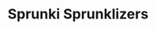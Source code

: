 ---
slug: sprunki-sprunklizers-2684
title: Sprunki Sprunklizers
description: "Sprunki Sprunklizers is an exciting online game. Play for free directly in your browser!"
icon: /images/popular_mods/Sprunki Sprunklizers.png
url: https://wowtbc.net/sprunkin/sprunklizers/index.html
previewImage: /images/popular_mods/Sprunki Sprunklizers.png
type: popular mods

# SEO配置
seo:
  title: "Sprunki Sprunklizers - Play Free Online Game | Fun Browser Games"
  description: "Sprunki Sprunklizers - Play this fun online game for free in your browser. No download required!"
  ogImage: "/images/popular_mods/Sprunki Sprunklizers.png"
  keywords: "sprunki-sprunklizers-2684, online game, browser game, free game, popular mods game, play online"

videoUrls:
  - https://www.youtube.com/embed/example1
  - https://www.youtube.com/embed/example2

whyPlay:
  title: "Why Play Sprunki Sprunklizers?"
  items:
    - "Immersive Gameplay: Sprunki Sprunklizers offers an engaging and immersive gaming experience that will keep you entertained for hours"
    - "Challenging Levels: Test your skills with increasingly difficult challenges and obstacles"
    - "Beautiful Graphics: Enjoy stunning visuals and smooth animations that bring the game world to life"
    - "Regular Updates: New content and features are added regularly to keep the game fresh and exciting"
    - "Free to Play: Experience all the fun without spending a penny"
    - "Community Features: Connect with other players, share strategies, and compete for high scores"
    - "Cross-Platform: Play on any device with a web browser, no downloads required"

features:
  title: "Key Features of Sprunki Sprunklizers"
  image: "/images/popular_mods/Sprunki Sprunklizers.png"
  items:
    - "Intuitive Controls: Easy to learn controls make Sprunki Sprunklizers accessible for players of all skill levels"
    - "Multiple Game Modes: Enjoy various gameplay options that provide different challenges and experiences"
    - "Character Customization: Personalize your gaming experience with unique characters and items"
    - "Achievement System: Complete special tasks to earn rewards and recognition"
    - "Leaderboards: Compete with players worldwide and see who can achieve the highest scores"

characteristics:
  title: "Game Characteristics"
  image: "/images/popular_mods/Sprunki Sprunklizers.png"
  items:
    - "Genre: Popular mods game with elements of strategy and skill"
    - "Difficulty: Suitable for both casual gamers and those seeking a challenge"
    - "Play Time: Quick sessions or extended gameplay, depending on your preference"
    - "Art Style: Vibrant and engaging visuals that enhance the gaming experience"
    - "Sound Design: Immersive audio that complements the gameplay perfectly"

info: "Sprunki Sprunklizers is an exciting online game that offers players a unique and engaging gaming experience. With its intuitive controls, stunning visuals, and challenging gameplay, Sprunki Sprunklizers provides hours of entertainment for players of all ages and skill levels. Whether you're looking for a quick gaming session during a break or an extended play session, Sprunki Sprunklizers delivers an immersive experience that will keep you coming back for more. The game features multiple levels of increasing difficulty, ensuring that players are constantly challenged as they progress. With regular updates adding new content and features, Sprunki Sprunklizers remains fresh and exciting, providing endless entertainment options for its growing community of players."

howToPlayIntro: "Welcome to Sprunki Sprunklizers! This guide will walk you through the basics and help you master the game. Whether you're a beginner or looking to improve your skills, these tips and instructions will enhance your gaming experience."

howToPlaySteps:
  - title: "Getting Started"
    description: "Begin your Sprunki Sprunklizers adventure by familiarizing yourself with the controls. Use your keyboard or mouse to navigate through the game interface. The tutorial will guide you through the basic mechanics and help you understand the objectives."
  - title: "Understanding the Objectives"
    description: "In Sprunki Sprunklizers, your main goal is to progress through levels by completing specific objectives. Each level presents unique challenges that require different strategies and approaches."
  - title: "Mastering the Controls"
    description: "Practice using the controls to improve your precision and reaction time. Sprunki Sprunklizers requires quick reflexes and strategic thinking to overcome obstacles and defeat opponents."
  - title: "Utilizing Power-ups"
    description: "Collect power-ups throughout the game to enhance your abilities and overcome difficult challenges. Each power-up offers unique advantages that can be crucial for success."
  - title: "Developing Strategies"
    description: "As you progress in Sprunki Sprunklizers, develop effective strategies for different scenarios. Analyze patterns, anticipate challenges, and adapt your approach to maximize your performance."

faq:
  title: "Frequently Asked Questions about Sprunki Sprunklizers"
  items:
    - question: "Is Sprunki Sprunklizers free to play?"
      answer: "Yes, Sprunki Sprunklizers is completely free to play directly in your web browser. No downloads or purchases are required to enjoy the full game experience."
    - question: "Can I play Sprunki Sprunklizers on mobile devices?"
      answer: "Yes, Sprunki Sprunklizers is optimized for both desktop and mobile play. You can enjoy the game on any device with a web browser and internet connection."
    - question: "Are there any in-game purchases?"
      answer: "While Sprunki Sprunklizers is free to play, there may be optional in-game purchases available for cosmetic items or additional features that don't affect core gameplay."
    - question: "How often is Sprunki Sprunklizers updated?"
      answer: "The developers regularly update Sprunki Sprunklizers with new content, features, and improvements based on player feedback and game performance."
    - question: "Can I play Sprunki Sprunklizers offline?"
      answer: "Currently, Sprunki Sprunklizers requires an internet connection to play as it's a browser-based online game."
    - question: "Is Sprunki Sprunklizers suitable for children?"
      answer: "Yes, Sprunki Sprunklizers is designed to be family-friendly and suitable for players of all ages."
    - question: "How do I report bugs or issues?"
      answer: "If you encounter any problems while playing Sprunki Sprunklizers, you can report them through the game's support page or contact the developers directly through their website."
    - question: "Still Have Questions?"
      answer: "If you have additional questions about Sprunki Sprunklizers that aren't covered in this FAQ, please visit our support center or contact our customer service team for assistance."
---